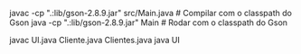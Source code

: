 javac -cp ".:lib/gson-2.8.9.jar" src/Main.java  # Compilar com o classpath do Gson
java -cp ".:lib/gson-2.8.9.jar" Main            # Rodar com o classpath do Gson

javac UI.java Cliente.java Clientes.java
java UI
